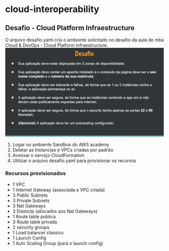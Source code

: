 # cloud-interoperability

## Desafio - Cloud Platform Infraestructure
O arquivo desafio.yaml cria o ambiente solicitado no desafio da aula de mba Cloud & DevOps - Cloud Platform Infraestructure.
![Alt text](https://raw.githubusercontent.com/Menosse/cloud-interoperability/main/Screen%20Shot%202021-08-23%20at%2011.06.59.png)
1. Logar no ambiente Sandbox do AWS academy
2. Deletar as Instancias e VPCs criadas por padrão
3. Acessar o serviço CloudFormation
4. Utilizar o arquivo desafio.yaml para provisionar os recursos

### Recursos provisionados
- 1 VPC
- 1 Internet Gateway (associada a VPC criada)
- 3 Public Subnets
- 3 Private Subnets
- 3 Nat Gateways
- 3 ElasticIp (allocados aos Nat Gateways)
- 1 Route table publica
- 3 Route table privada
- 2 security groups
- 1 Load balancer classico
- 1 Launch Config
- 1 Auto Scaling Group (para o launch config)
